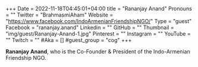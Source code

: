 +++
Date = 2022-11-18T04:45:01+04:00
title = "Rananjay Anand"
Pronouns = ""
Twitter = "BrahmasmiAham"
Website = "https://www.facebook.com/IndoArmenianFriendshipNGO/"
Type = "guest"
Facebook = "rananjay.anand"
Linkedin = ""
GitHub = ""
Thumbnail = "img/guest/Rananjay-Anand-1.jpg"
Pinterest = ""
Instagram = ""
YouTube = ""
Twitch = ""
#Aka = []
#guest_group = "cog"
+++

__Rananjay Anand__, who is the Co-Founder & President of the Indo-Armenian Friendship NGO.

